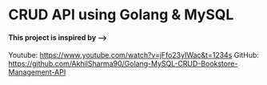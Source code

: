 # CRUD API using Golang & MySQL

#### This project is inspired by --> 
Youtube: https://www.youtube.com/watch?v=jFfo23yIWac&t=1234s
GitHub: https://github.com/AkhilSharma90/Golang-MySQL-CRUD-Bookstore-Management-API
